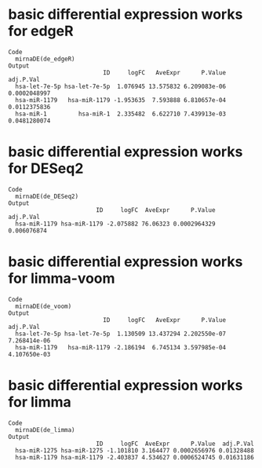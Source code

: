 # basic differential expression works for edgeR

    Code
      mirnaDE(de_edgeR)
    Output
                               ID     logFC   AveExpr      P.Value    adj.P.Val
      hsa-let-7e-5p hsa-let-7e-5p  1.076945 13.575832 6.209083e-06 0.0002048997
      hsa-miR-1179   hsa-miR-1179 -1.953635  7.593888 6.810657e-04 0.0112375836
      hsa-miR-1         hsa-miR-1  2.335482  6.622710 7.439913e-03 0.0481280074

# basic differential expression works for DESeq2

    Code
      mirnaDE(de_DESeq2)
    Output
                             ID     logFC  AveExpr      P.Value   adj.P.Val
      hsa-miR-1179 hsa-miR-1179 -2.075882 76.06323 0.0002964329 0.006076874

# basic differential expression works for limma-voom

    Code
      mirnaDE(de_voom)
    Output
                               ID     logFC   AveExpr      P.Value    adj.P.Val
      hsa-let-7e-5p hsa-let-7e-5p  1.130509 13.437294 2.202550e-07 7.268414e-06
      hsa-miR-1179   hsa-miR-1179 -2.186194  6.745134 3.597985e-04 4.107650e-03

# basic differential expression works for limma

    Code
      mirnaDE(de_limma)
    Output
                             ID     logFC  AveExpr      P.Value  adj.P.Val
      hsa-miR-1275 hsa-miR-1275 -1.101810 3.164477 0.0002656976 0.01328488
      hsa-miR-1179 hsa-miR-1179 -2.403837 4.534627 0.0006524745 0.01631186

